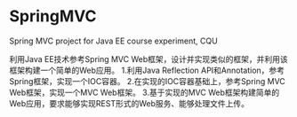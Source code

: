 # SpringMVC
Spring MVC project for Java EE course experiment, CQU

利用Java EE技术参考Spring MVC Web框架，设计并实现类似的框架，并利用该框架构建一个简单的Web应用。
1.利用Java Reflection API和Annotation，参考Spring框架，实现一个IOC容器。
2.在实现的IOC容器基础上，参考Spring MVC Web框架，实现一个MVC Web框架。
3.基于实现的MVC Web框架构建简单的Web应用，要求能够实现REST形式的Web服务、能够处理文件上传。
